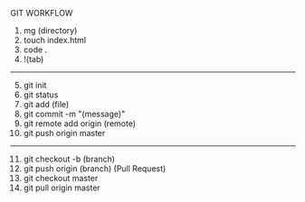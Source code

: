 GIT WORKFLOW

01. mg (directory)
02. touch index.html
03. code .
04. !(tab)
---------
05. git init
06. git status
07. git add (file)
08. git commit -m "(message)"
09. git remote add origin (remote)
10. git push origin master
---------
11. git checkout -b (branch)
12. git push origin (branch)
(Pull Request)
13. git checkout master
14. git pull origin master
